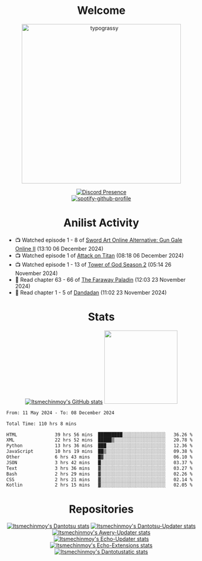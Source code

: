 <div align="center">

# Welcome
<a href="https://github.com/kawarimidoll/typograssy">
    <img alt="typograssy" src="https://typograssy.deno.dev/api?text=%E3%82%88%E3%81%86%E3%81%93%E3%81%9D%E3%81%BF%E3%81%AA%E3%81%95%E3%82%93%20-%20Itsmechinmoy--&&l0=none&l1=82d9d0&l2=027353&l3=038c4c&l4=01402e&bg=none&frame=none&speed=100&comment=" width="421.99">
</a>

[![Discord Presence](https://lanyard.cnrad.dev/api/523539866311720963?theme=dark&bg=Oe1116&animated=false&hideDiscrim=true&borderRadius=30px&hideActivity=whenNotUsed)](https://discord.com/users/523539866311720963)<br>
[![spotify-github-profile](https://spotify-github-profile.kittinanx.com/api/view?uid=31zczwoe3obxakjgkio7anubhkaq&cover_image=true&theme=novatorem&show_offline=true&background_color=121212&interchange=false&bar_color=53b14f&bar_color=ffffff&bar_color_cover=false)](https://spotify-github-profile.vercel.app/api/view?uid=31zczwoe3obxakjgkio7anubhkaq&redirect=true)
</div>

<div align="center">

# Anilist Activity
</div>
<!-- ANILIST_ACTIVITY:start -->

-   📺 Watched episode 1 - 8 of [Sword Art Online Alternative: Gun Gale Online II](https://anilist.co/anime/167141) (13:10 06 December 2024)
-   📺 Watched episode 1 of [Attack on Titan](https://anilist.co/anime/16498) (08:18 06 December 2024)
-   📺 Watched episode 1 - 13 of [Tower of God Season 2](https://anilist.co/anime/153406) (05:14 26 November 2024)
-   📖 Read chapter 63 - 66 of [The Faraway Paladin](https://anilist.co/manga/101521) (12:03 23 November 2024)
-   📖 Read chapter 1 - 5 of [Dandadan](https://anilist.co/manga/132029) (11:02 23 November 2024)

<!-- ANILIST_ACTIVITY:end -->
<div align="center">
    
# Stats
[![Itsmechinmoy's GitHub stats](https://github-readme-stats.vercel.app/api?username=itsmechinmoy&show_icons=true&theme=algolia)](https://github.com/anuraghazra/github-readme-stats)
<img src="https://github-readme-stackoverflow.vercel.app/?userID=25004176&theme=dark" height="194"/>
</div>
<!--START_SECTION:waka-->

```txt
From: 11 May 2024 - To: 08 December 2024

Total Time: 110 hrs 8 mins

HTML              39 hrs 56 mins  █████████░░░░░░░░░░░░░░░░   36.26 %
XML               22 hrs 52 mins  █████▒░░░░░░░░░░░░░░░░░░░   20.78 %
Python            13 hrs 36 mins  ███░░░░░░░░░░░░░░░░░░░░░░   12.36 %
JavaScript        10 hrs 19 mins  ██▒░░░░░░░░░░░░░░░░░░░░░░   09.38 %
Other             6 hrs 43 mins   █▓░░░░░░░░░░░░░░░░░░░░░░░   06.10 %
JSON              3 hrs 42 mins   █░░░░░░░░░░░░░░░░░░░░░░░░   03.37 %
Text              3 hrs 36 mins   ▓░░░░░░░░░░░░░░░░░░░░░░░░   03.27 %
Bash              2 hrs 29 mins   ▓░░░░░░░░░░░░░░░░░░░░░░░░   02.26 %
CSS               2 hrs 21 mins   ▓░░░░░░░░░░░░░░░░░░░░░░░░   02.14 %
Kotlin            2 hrs 15 mins   ▓░░░░░░░░░░░░░░░░░░░░░░░░   02.05 %
```

<!--END_SECTION:waka-->
<div align="center">

# Repositories
[![Itsmechinmoy's Dantotsu stats](https://github-readme-stats.vercel.app/api/pin/?username=itsmechinmoy&repo=dantotsu&show_icons=true&theme=algolia&description_lines_count=1)](https://github.com/itsmechinmoy/dantotsu)
[![Itsmechinmoy's Dantotsu-Updater stats](https://github-readme-stats.vercel.app/api/pin/?username=itsmechinmoy&repo=dantotsu-updater&show_icons=true&theme=algolia&description_lines_count=1)](https://github.com/itsmechinmoy/dantotsu-updater)
[![Itsmechinmoy's Awery-Updater stats](https://github-readme-stats.vercel.app/api/pin/?username=itsmechinmoy&repo=awery-updater&show_icons=true&theme=algolia&description_lines_count=1)](https://github.com/itsmechinmoy/awery-updater)
[![Itsmechinmoy's Echo-Updater stats](https://github-readme-stats.vercel.app/api/pin/?username=itsmechinmoy&repo=echo-updater&show_icons=true&theme=algolia&description_lines_count=1)](https://github.com/itsmechinmoy/echo-updater)
[![Itsmechinmoy's Echo-Extensions stats](https://github-readme-stats.vercel.app/api/pin/?username=itsmechinmoy&repo=echo-extensions&show_icons=true&theme=algolia&description_lines_count=1)](https://github.com/itsmechinmoy/echo-extensions)
[![Itsmechinmoy's Dantotustatic stats](https://github-readme-stats.vercel.app/api/pin/?username=itsmechinmoy&repo=dantotustatic&show_icons=true&theme=algolia&description_lines_count=1)](https://github.com/itsmechinmoy/dantotustatic)
</div>
